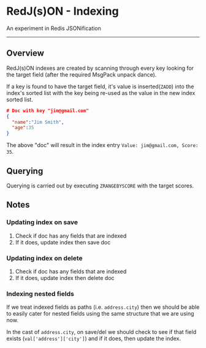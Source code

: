 # RedJ(s)ON - Indexing
An experiment in Redis JSONification

----

## Overview
RedJ(s)ON indexes are created by scanning through every key looking for the target field (after the required MsgPack unpack dance).

If a key is found to have the target field, it's value is inserted(`ZADD`) into the index's sorted list with the key being re-used as the value in the new index sorted list.

```JSON
# Doc with key "jim@gmail.com"
{
  "name":"Jim Smith",
  "age":35
}
```
The above "doc" will result in the index entry `Value: jim@gmail.com, Score: 35`.

## Querying
Querying is carried out by executing `ZRANGEBYSCORE` with the target scores.

## Notes

### Updating index on save
1. Check if doc has any fields that are indexed
1. If it does, update index then save doc

### Updating index on delete
1. Check if doc has any fields that are indexed
1. If it does, update index then delete doc

### Indexing nested fields
If we treat indexed fields as paths (i.e. `address.city`) then we should be able to easily cater for nested fields using the same structure that we are using now.

In the cast of `address.city`, on save/del we should check to see if that field exists (`val['address']['city']`) and if it does, then update the index.
